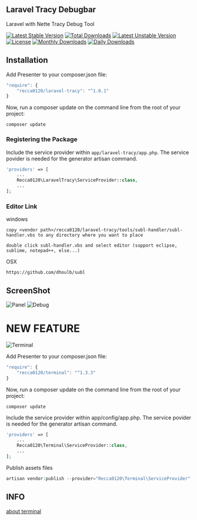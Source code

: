 ## Laravel Tracy Debugbar
Laravel with Nette Tracy Debug Tool

[![Latest Stable Version](https://poser.pugx.org/recca0120/laravel-tracy/v/stable)](https://packagist.org/packages/recca0120/laravel-tracy)
[![Total Downloads](https://poser.pugx.org/recca0120/laravel-tracy/downloads)](https://packagist.org/packages/recca0120/laravel-tracy)
[![Latest Unstable Version](https://poser.pugx.org/recca0120/laravel-tracy/v/unstable)](https://packagist.org/packages/recca0120/laravel-tracy)
[![License](https://poser.pugx.org/recca0120/laravel-tracy/license)](https://packagist.org/packages/recca0120/laravel-tracy)
[![Monthly Downloads](https://poser.pugx.org/recca0120/laravel-tracy/d/monthly)](https://packagist.org/packages/recca0120/laravel-tracy)
[![Daily Downloads](https://poser.pugx.org/recca0120/laravel-tracy/d/daily)](https://packagist.org/packages/recca0120/laravel-tracy)

## Installation

Add Presenter to your composer.json file:

```js
"require": {
    "recca0120/laravel-tracy": "^1.0.1"
}
```
Now, run a composer update on the command line from the root of your project:

```
composer update
```

### Registering the Package

Include the service provider within `app/laravel-tracy/app.php`. The service povider is needed for the generator artisan command.

```php
'providers' => [
    ...
    Recca0120\LaravelTracy\ServiceProvider::class,
    ...
];
```

### Editor Link

windows
```
copy <vendor path>/recca0120/laravel-tracy/tools/subl-handler/subl-handler.vbs to any directory where you want to place

double click subl-handler.vbs and select editor (support eclipse, sublime, notepad++, else...)
```

OSX
```
https://github.com/dhoulb/subl
```

## ScreenShot
![Panel](http://2.bp.blogspot.com/-gabdqGXuKkk/VnEl-Y6R5UI/AAAAAAAANsc/g3FoEX42ElE/s1600/Image%2B3.png)
![Debug](http://3.bp.blogspot.com/-Y-omvzldG-Q/VnEl_Vv8LhI/AAAAAAAANsk/QBxZfz-7sQk/s1600/Image%2B4.png)

# NEW FEATURE
![Terminal](http://3.bp.blogspot.com/-FTEKX8wtKoo/VotlUs5P_pI/AAAAAAAANvM/85YsBhaaRN4/s1600/Image%2B8.png)

Add Presenter to your composer.json file:

```js
"require": {
    "recca0120/terminal": "^1.3.3"
}
```

Now, run a composer update on the command line from the root of your project:

```
composer update
```

Include the service provider within app/config/app.php. The service povider is needed for the generator artisan command.

```php
'providers' => [
    ...
    Recca0120\Terminal\ServiceProvider::class,
    ...
];
```

Publish assets files

```php
artisan vendor:publish --provider="Recca0120\Terminal\ServiceProvider"
```

## INFO
[about terminal](https://github.com/recca0120/terminal)
